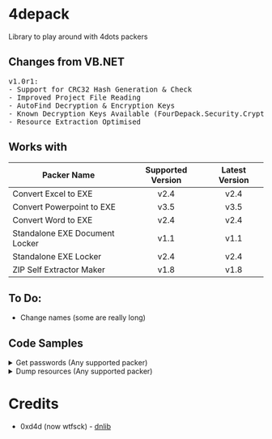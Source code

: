 # 4depack
Library to play around with 4dots packers

## Changes from VB.NET
<pre>
v1.0r1:
- Support for CRC32 Hash Generation & Check
- Improved Project File Reading
- AutoFind Decryption & Encryption Keys
- Known Decryption Keys Available (FourDepack.Security.CryptoHelper.KnownDecryptionKeys)
- Resource Extraction Optimised
</pre>

## Works with
Packer Name | Supported Version | Latest Version
------------- | :---: | :---:
Convert Excel to EXE | v2.4 | v2.4
Convert Powerpoint to EXE | v3.5 | v3.5
Convert Word to EXE | v2.4 | v2.4
Standalone EXE Document Locker | v1.1 | v1.1
Standalone EXE Locker | v2.4 | v2.4
ZIP Self Extractor Maker | v1.8 | v1.8

## To Do:
- Change names (some are really long)

## Code Samples
<details>
 <summary>Get passwords (Any supported packer)</summary>
 <hr></hr>
  
  ```csharp
  FourDepack.FourDots_PackedApplication app = new FourDots_PackedApplication(args[0]);
  if (!app.UsesZSPProject())
  {
      if (app.PackedApplication_XMLProject.LockedDocumentProperties != null)
      {
          Console.WriteLine(app.PackedApplication_XMLProject.LockedDocumentProperties.sPassword);
      }
      else
      {
          if (app.PackedApplication_XMLProject.Properties.AskForPassword)
          {
              Console.WriteLine(app.PackedApplication_XMLProject.Properties.Password);
          }
          else { Console.WriteLine("No password"); }
      }
  }
  else
  {
      Console.WriteLine(app.PackedApplication_ZSPProject.MainProperties.EncryptionPassword);
  }
  ```
  
  <hr></hr>
</details>
<details>
 <summary>Dump resources (Any supported packer)</summary>
 <hr></hr>
  
  ```csharp
  foreach (AppResources resource in app.PackedApplication_Resources)
  {
      byte[] tempData = resource.RawData;
      if (app.UsesZSPProject() && resource.Filename.Contains("zipexe.zip"))
      {
          tempData = FourDepack.Security.CryptoHelper.DecryptBytes(tempData, app.PackedApplication_ZSPProject.MainProperties.EncryptionPassword);
      }
      if (!app.UsesZSPProject() && app.PackedApplication_XMLProject.LockedDocumentProperties != null)
      {
          if (resource.Filename.Contains("LockedDocument.rtf"))
          {
              if (app.PackedApplication_XMLProject.LockedDocumentProperties.EncryptFiles)
              {
                  tempData = CryptoHelper.DecryptBytes(resource.RawData, app.PackedApplication_XMLProject.LockedDocumentProperties.sPassword);
              }
              File.WriteAllBytes("4depack\\" + Path.GetFileName(args[0]) + "\\" + resource.Filename + ".bin", tempData);
              return;
          }
      }
      else
      {
          File.WriteAllBytes("4depack\\" + Path.GetFileName(args[0]) + "\\" + resource.Filename + ".bin", tempData);
      }
  }
  ```
  
  <hr></hr>
</details>

# Credits
- 0xd4d (now wtfsck) - [dnlib](https://github.com/0xd4d/dnlib)
